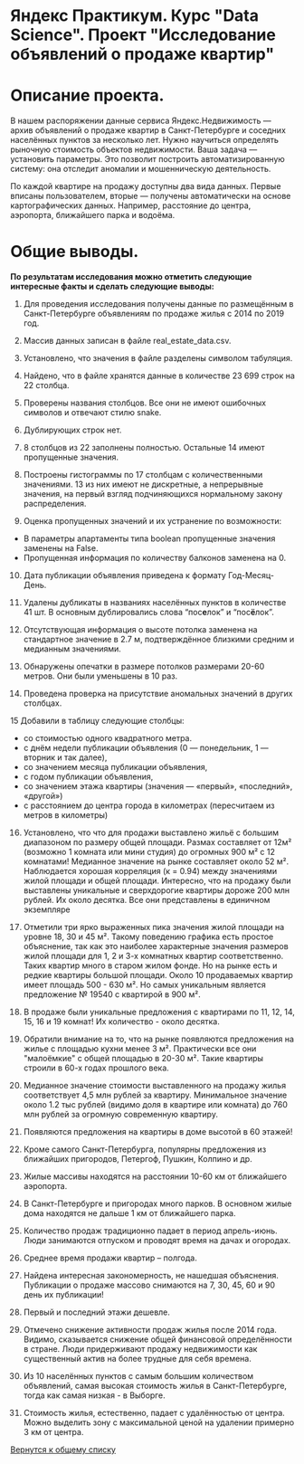 # Яндекс Практикум. Курс "Data Science". Проект "Исследование объявлений о продаже квартир"

# Описание проекта.

В нашем распоряжении данные сервиса Яндекс.Недвижимость — архив объявлений о продаже квартир в Санкт-Петербурге и соседних населённых пунктов за несколько лет. Нужно научиться определять рыночную стоимость объектов недвижимости. Ваша задача — установить параметры. Это позволит построить автоматизированную систему: она отследит аномалии и мошенническую деятельность.

По каждой квартире на продажу доступны два вида данных. Первые вписаны пользователем, вторые — получены автоматически на основе картографических данных. Например, расстояние до центра, аэропорта, ближайшего парка и водоёма.

# Общие выводы.

**По результатам исследования можно отметить следующие интересные факты и сделать следующие выводы:**

1. Для проведения исследования получены данные по размещённым в Санкт-Петербурге объявлениям по продаже жилья с 2014 по 2019 год.

2. Массив данных записан в файле real_estate_data.csv.

3. Установлено, что значения в файле разделены символом табуляция.

4. Найдено, что в файле хранятся данные в количестве 23 699 строк на 22 столбца.

5. Проверены названия столбцов. Все они не имеют ошибочных символов и отвечают стилю snake.

6. Дублирующих строк нет.

7. 8 столбцов из 22 заполнены полностью. Остальные 14 имеют пропущенные значения.

8. Построены гистограммы по 17 столбцам с количественными значениями. 13 из них имеют не дискретные, а непрерывные значения, на первый взгляд подчиняющихся нормальному закону распределения.

9. Оценка пропущенных значений и их устранение по возможности:
* В параметры апартаменты типа boolean пропущенные значения заменены на False.
* Пропущенная информация по количеству балконов заменена на 0.

10. Дата публикации объявления приведена к формату Год-Месяц-День.

11. Удалены дубликаты в названиях населённых пунктов в количестве 41 шт. В основным дублировались слова “пос**е**лок” и “пос**ё**лок”.

12. Отсутствующая информация о высоте потолка заменена на стандартное значение в 2.7 м, подтверждённое близкими средним и медианным значениями.

13. Обнаружены опечатки в размере потолков размерами 20-60 метров. Они были уменьшены в 10 раз.

14. Проведена проверка на присутствие аномальных значений в других столбцах.

15 Добавили в таблицу следующие столбцы:
* со стоимостью одного квадратного метра.
* с днём недели публикации объявления (0 — понедельник, 1 — вторник и так далее),
* со значением месяца публикации объявления,
* с годом публикации объявления,
* со значением этажа квартиры (значения — «первый», «последний», «другой»)
* с расстоянием до центра города в километрах (пересчитаем из метров в километры)

16. Установлено, что что для продажи выставлено жильё с большим диапазоном по размеру общей площади. Размах составляет от 12м² (возможно 1 комната или мини студия) до огромных 900 м² с 12 комнатами! Медианное значение на рынке составляет около 52 м². Наблюдается хорошая корреляция (к = 0.94) между значениями жилой площади и общей площади. Интересно, что на продажу были выставлены уникальные и сверхдорогие квартиры дороже 200 млн рублей. Их около десятка. Все они представлены в единичном экземпляре

17. Отметили три ярко выраженных пика значения жилой площади на уровне 18, 30 и 45 м². Такому поведению графика есть простое объяснение, так как это наиболее характерные значения размеров жилой площади для 1, 2 и 3-х комнатных квартир соответственно. Таких квартир много в старом жилом фонде. Но на рынке есть и редкие квартиры большой площади. Около 10 продаваемых квартир имеет площадь 500 - 630 м². Но самых уникальным является предложение № 19540 с квартирой в 900 м².

18. В продаже были уникальные предложения с квартирами по 11, 12, 14, 15, 16 и 19 комнат! Их количество - около десятка.

19. Обратили внимание на то, что на рынке появляются предложения на жилье с площадью кухни менее 3 м². Практически все они "малоёмкие" с общей площадью в 20-30 м². Такие квартиры строили в 60-х годах прошлого века.

20. Медианное значение стоимости выставленного на продажу жилья соответствует 4,5 млн рублей за квартиру. Минимальное значение около 1.2 тыс рублей (видимо доля в квартире или комната) до 760 млн рублей за огромную современную квартиру.

21. Появляются предложения на квартиры в доме высотой в 60 этажей!

22. Кроме самого Санкт-Петербурга, популярны предложения из ближайших пригородов, Петергоф, Пушкин, Колпино и др.

23. Жилые массивы находятся на расстоянии 10-60 км от ближайшего аэропорта.

24. В Санкт-Петербурге и пригородах много парков. В основном жилые дома находятся не дальше 1 км от ближайшего парка.

25. Количество продаж традиционно падает в период апрель-июнь. Люди занимаются отпуском и проводят время на дачах и огородах.

26. Среднее время продажи квартир – полгода.

27. Найдена интересная закономерность, не нашедшая объяснения. Публикации о продаже массово снимаются на 7, 30, 45, 60 и 90 день их публикации!

28. Первый и последний этажи дешевле.

29. Отмечено снижение активности продаж жилья после 2014 года. Видимо, сказывается снижение общей финансовой определённости в стране. Люди придерживают продажу недвижимости как существенный актив на более трудные для себя времена.

30. Из 10 населённых пунктов с самым большим количеством объявлений, самая высокая стоимость жилья в Санкт-Петербурге, тогда как самая низкая - в Выборге.

31. Стоимость жилья, естественно, падает с удалённостью от центра. Можно выделить зону с максимальной ценой на удалении примерно 3 км от центра.

[Вернутся к общему списку](../README.md)
